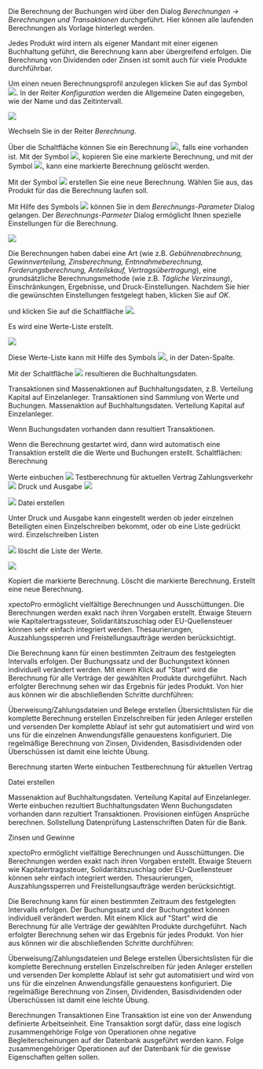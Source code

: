 Die Berechnung der Buchungen wird über den Dialog *Berechnungen → Berechnungen und Transaktionen*
durchgeführt. Hier können alle laufenden Berechnungen als Vorlage hinterlegt werden. 

 Jedes Produkt wird intern als eigener Mandant mit einer eigenen Buchhaltung geführt, die Berechnung kann aber übergreifend erfolgen. Die Berechnung von Dividenden oder Zinsen ist somit auch für viele Produkte  durchführbar.

Um einen neuen Berechnungsprofil anzulegen klicken Sie auf das Symbol ![](http://xpecto.github.io/docs/img/img_1441197553235.png).
In der Reiter *Konfiguration* werden die Allgemeine Daten eingegeben, wie der Name und das Zeitintervall.

![](http://xpecto.github.io/docs/img/img_1441196703230.png)

Wechseln Sie in der Reiter *Berechnung*. 

Über die Schaltfläche können Sie ein Berechnung ![](http://xpecto.github.io/docs/img/img_1441197372050.png), falls eine vorhanden ist.
Mit der Symbol ![](http://xpecto.github.io/docs/img/img_1441197398657.png), kopieren Sie eine markierte Berechnung, und mit der Symbol ![](http://xpecto.github.io/docs/img/img_1441197418881.png), kann eine markierte Berechnung gelöscht werden.

Mit der Symbol ![](http://xpecto.github.io/docs/img/img_1441108798517.png) erstellen Sie eine neue Berechnung. Wählen Sie aus, das Produkt für das die Berechnung laufen soll.

Mit Hilfe des  Symbols ![](http://xpecto.github.io/docs/img/img_1441188262764.png) können Sie in dem *Berechnungs-Parameter* Dialog gelangen. Der *Berechnungs-Parmeter* Dialog ermöglicht Ihnen spezielle Einstellungen für die Berechnung. 

![](http://xpecto.github.io/docs/img/img_1441196846089.png)

Die Berechnungen haben dabei eine Art (wie z.B. *Gebührenabrechnung, Gewinnverteilung, Zinsberechnung, Entnnahmeberechnung, Forderungsberechnung, Anteilskauf, Vertragsübertragung*), eine grundsätzliche Berechnungsmethode (wie z.B. *Tägliche Verzinsung*), Einschränkungen, Ergebnisse,  und Druck-Einstellungen. 
Nachdem Sie hier die gewünschten Einstellungen festgelegt haben,  klicken Sie auf *OK*.


und  klicken Sie auf die Schaltfläche ![](http://xpecto.github.io/docs/img/img_1441121273470.png). 

Es wird eine Werte-Liste erstellt. 

![](http://xpecto.github.io/docs/img/img_1441197008247.png)

Diese Werte-Liste kann mit Hilfe des Symbols ![](http://xpecto.github.io/docs/img/img_1441197139978.png), in der Daten-Spalte.

Mit der Schaltfläche ![](http://xpecto.github.io/docs/img/img_1441187895311.png) resultieren die Buchhaltungsdaten.



Transaktionen sind Massenaktionen auf Buchhaltungsdaten, z.B. Verteilung Kapital auf Einzelanleger.
Transaktionen sind Sammlung von Werte und Buchungen. Massenaktion auf Buchhaltungsdaten. Verteilung Kapital auf Einzelanleger. 

Wenn Buchungsdaten vorhanden dann resultiert Transaktionen. 

Wenn die Berechnung gestartet wird, dann wird automatisch eine Transaktion erstellt die die Werte und Buchungen erstellt. 
Schaltflächen:  
Berechnung

Werte einbuchen
![](http://xpecto.github.io/docs/img/img_1441187929472.png) Testberechnung für aktuellen  Vertrag
Zahlungsverkehr
![](http://xpecto.github.io/docs/img/img_1441187959011.png) 
Druck und Ausgabe
![](http://xpecto.github.io/docs/img/img_1441187997984.png)

![](http://xpecto.github.io/docs/img/img_1441188040541.png)
Datei erstellen

Unter Druck und Ausgabe kann eingestellt werden ob jeder einzelnen Beteiligten einen Einzelschreiben bekommt, oder ob eine Liste gedrückt wird.
Einzelschreiben
Listen

![](http://xpecto.github.io/docs/img/img_1423565283935.png) löscht die Liste der Werte.

![](http://xpecto.github.io/docs/img/img_1423565546161.png)

Kopiert die markierte Berechnung.
Löscht die markierte Berechnung.
Erstellt eine neue Berechnung.

xpectoPro ermöglicht vielfältige Berechnungen und Ausschüttungen. Die Berechnungen werden exakt nach ihren Vorgaben erstellt. Etwaige Steuern wie Kapitalertragssteuer, Solidaritätszuschlag oder EU-Quellensteuer können sehr einfach integriert werden. Thesaurierungen, Auszahlungssperren und Freistellungsaufträge werden berücksichtigt.


Die Berechnung kann für einen bestimmten Zeitraum des festgelegten Intervalls erfolgen. Der Buchungssatz und der Buchungstext können individuell verändert werden. Mit einem Klick auf "Start" wird die Berechnung für alle Verträge der gewählten Produkte durchgeführt. Nach erfolgter Berechnung sehen wir das Ergebnis für jedes Produkt. Von hier aus können wir die abschließenden Schritte durchführen:

Überweisung/Zahlungsdateien und Belege erstellen
Übersichtslisten für die komplette Berechnung erstellen 
Einzelschreiben für jeden Anleger erstellen und versenden
Der komplette Ablauf ist sehr gut automatisiert und wird von uns für die einzelnen Anwendungsfälle genauestens konfiguriert. Die regelmäßige Berechnung von Zinsen, Dividenden, Basisdividenden oder Überschüssen ist damit eine leichte Übung.

Berechnung starten
Werte einbuchen 
Testberechnung für aktuellen Vertrag

Datei erstellen

Massenaktion auf Buchhaltungsdaten. Verteilung Kapital auf Einzelanleger.
Werte einbuchen rezultiert Buchhaltungsdaten
Wenn Buchungsdaten vorhanden dann rezultiert Transaktionen. Provisionen einfügen Ansprüche berechnen.
Sollstellung Datenprüfung Lastenschriften Daten für die Bank.

Zinsen und Gewinne

xpectoPro ermöglicht vielfältige Berechnungen und Ausschüttungen. Die Berechnungen werden exakt nach ihren Vorgaben erstellt. Etwaige Steuern wie Kapitalertragssteuer, Solidaritätszuschlag oder EU-Quellensteuer können sehr einfach integriert werden. Thesaurierungen, Auszahlungssperren und Freistellungsaufträge werden berücksichtigt.

Die Berechnung kann für einen bestimmten Zeitraum des festgelegten Intervalls erfolgen.
Der Buchungssatz und der Buchungstext können individuell verändert werden. Mit einem Klick auf "Start"
wird die Berechnung für alle Verträge der gewählten Produkte durchgeführt.
Nach erfolgter Berechnung sehen wir das Ergebnis für jedes Produkt.
Von hier aus können wir die abschließenden Schritte durchführen:

Überweisung/Zahlungsdateien und Belege erstellen Übersichtslisten für die komplette Berechnung erstellen Einzelschreiben für jeden Anleger erstellen und versenden
Der komplette Ablauf ist sehr gut automatisiert und wird von uns für die einzelnen
Anwendungsfälle genauestens konfiguriert. Die regelmäßige Berechnung von
Zinsen, Dividenden, Basisdividenden oder Überschüssen ist damit eine leichte Übung.

Berechnungen Transaktionen Eine Transaktion ist eine von der Anwendung definierte Arbeitseinheit. Eine Transaktion sorgt dafür, dass eine logisch zusammengehörige Folge von Operationen ohne negative Begleiterscheinungen auf der Datenbank ausgeführt werden kann. Folge zusammengehöriger Operationen  auf der Datenbank für die gewisse Eigenschaften gelten sollen.